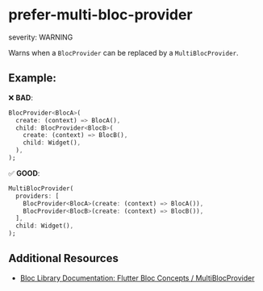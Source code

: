 prefer-multi-bloc-provider
===
severity: WARNING

Warns when a `BlocProvider` can be replaced by a `MultiBlocProvider`.

## Example:

❌ **BAD**:

```dart
BlocProvider<BlocA>(
  create: (context) => BlocA(),
  child: BlocProvider<BlocB>(
    create: (context) => BlocB(),
    child: Widget(),
  ),
);
```

✅ **GOOD**:

```dart
MultiBlocProvider(
  providers: [
    BlocProvider<BlocA>(create: (context) => BlocA()),
    BlocProvider<BlocB>(create: (context) => BlocB()),
  ],
  child: Widget(),
);
```

## Additional Resources

- [Bloc Library Documentation: Flutter Bloc Concepts / MultiBlocProvider](https://bloclibrary.dev/flutter-bloc-concepts/#multiblocprovider)